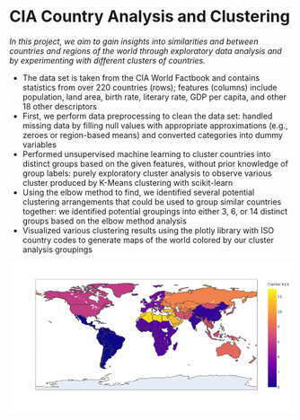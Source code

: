 # CIA Country Analysis and Clustering

_In this project, we aim to gain insights into similarities and between countries and regions of the world through exploratory data analysis and by experimenting with different clusters of countries._

* The data set is taken from the CIA World Factbook and contains statistics from over 220 countries (rows); features (columns) include population, land area, birth rate, literary rate, GDP per capita, and other 18 other descriptors
* First, we perform data preprocessing to clean the data set: handled missing data by filling null values with appropriate approximations (e.g., zeroes or region-based means) and converted categories into dummy variables 
* Performed unsupervised machine learning to cluster countries into distinct groups based on the given features, without prior knowledge of group labels: purely exploratory cluster analysis to observe various cluster produced by K-Means clustering with scikit-learn
* Using the elbow method to find, we identified several potential clustering arrangements that could be used to group similar countries together: we identified potential groupings into either 3, 6, or 14 distinct groups based on the elbow method analysis 
* Visualized various clustering results using the plotly library with ISO country codes to generate maps of the world colored by our cluster analysis groupings 

![](map_with_clusters_14.png)
